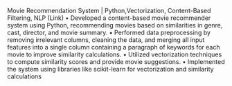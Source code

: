Movie Recommendation System | Python,Vectorization, Content-Based Filtering, NLP (Link)
• Developed a content-based movie recommender system using Python, recommending movies based on similarities in
genre, cast, director, and movie summary.
• Performed data preprocessing by removing irrelevant columns, cleaning the data, and merging all input features into
a single column containing a paragraph of keywords for each movie to improve similarity calculations.
• Utilized vectorization techniques to compute similarity scores and provide movie suggestions.
• Implemented the system using libraries like scikit-learn for vectorization and similarity calculations
